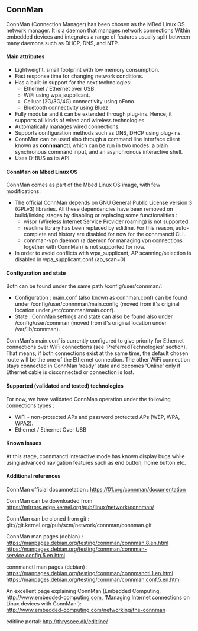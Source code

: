 ## ConnMan

ConnMan (Connection Manager) has been chosen as the MBed Linux OS network manager. It is a daemon that manages network connections Within embedded devices and integrates a range of features usually split between many daemons such as DHCP, DNS, and NTP.

#### Main attributes
* Lightweight, small footprint with low memory consumption.
* Fast response time for changing network conditions.
* Has a built-in support for the next technologies:
    * Ethernet / Ethernet over USB.
    * WiFi using wpa_supplicant.
    * Celluar (2G/3G/4G) connectivity using oFono.
    * Bluetooth connectivity using Bluez
* Fully modular and it can be extended through plug-ins. Hence, it supports all kinds of wired and wireless technologies.
* Automatically manages wired connections.
* Supports configuration methods such as DNS, DHCP using plug-ins.
* ConnMan can be used also through a command line interface client known as **connmanctl**, which can be run in two modes: a plain synchronous command input, and an asynchronous interactive shell.
* Uses D-BUS as its API.

#### ConnMan on Mbed Linux OS

ConnMan comes as part of the Mbed Linux OS image, with few modifications:
* The official ConnMan depends on GNU General Public License version 3 (GPLv3) libraries. All these dependencies have been removed on build/linking stages by disabling or replacing some functionalities :
    * wispr (Wireless Internet Service Provider roaming) is not supported.
    * readline library has been replaced by editline. For this reason, auto-complete and history are disabled for now for the connmanctl  CLI.
    * connman-vpn daemon (a daemon for managing vpn connections together with ConnMan) is not supported for now.
* In order to avoid conflicts with wpa_supplicant, AP scanning/selection is disabled in wpa_supplicant.conf (ap_scan=0)

#### Configuration and state
Both can be found under the same path /config/user/connman/:
* Configuration : main.conf (also known as connman.conf) can be found under /config/user/connnman/main.config (moved from it's original location under /etc/connman/main.conf).
* State : ConnMan settings and state can also be found also under /config/user/connman (moved from it's original location under /var/lib/connman).

ConnMan's main.conf is currently configured to give priority for Ethernet connections over WiFi connections (see 'PreferredTechnologies' section). That means, if both connections exist at the same time, the default chosen route will be the one of the Ethernet connection. The other WiFi connection stays connected in ConnMan 'ready'  state and becomes 'Online' only if Ethernet cable is disconnected or connection is lost.

#### Supported (validated and tested) technologies
For now, we have validated ConnMan operation under the following connections types :
* WiFi - non-protected APs and password protected APs (WEP, WPA, WPA2).
* Ethernet / Ethernet Over USB

#### Known issues
At this stage, connmanctl interactive mode has known display bugs while using advanced navigation features such as end button, home button etc.

#### Additional references
ConnMan official documnetation :
https://01.org/connman/documentation

ConnMan can be downloaded from https://mirrors.edge.kernel.org/pub/linux/network/connman/

ConnMan can be cloned from git :
git://git.kernel.org/pub/scm/network/connman/connman.git

ConnMan man pages (debian) :
https://manpages.debian.org/testing/connman/connman.8.en.html
https://manpages.debian.org/testing/connman/connman-service.config.5.en.html

connmanctl man pages (debian) : https://manpages.debian.org/testing/connman/connmanctl.1.en.html
https://manpages.debian.org/testing/connman/connman.conf.5.en.html

An excellent page explaining ConnMan (Embedded Computing, http://www.embedded-computing.com, 'Managing Internet connections on Linux devices with ConnMan'):  
http://www.embedded-computing.com/networking/the-connman

editline portal:
http://thrysoee.dk/editline/
